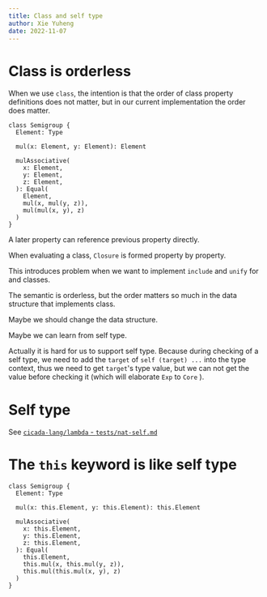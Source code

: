 ```yaml
---
title: Class and self type
author: Xie Yuheng
date: 2022-11-07
---
```


# Class is orderless

When we use `class`, the intention is that
the order of class property definitions does not matter,
but in our current implementation the order does matter.

```cicada
class Semigroup {
  Element: Type

  mul(x: Element, y: Element): Element

  mulAssociative(
    x: Element,
    y: Element,
    z: Element,
  ): Equal(
    Element,
    mul(x, mul(y, z)),
    mul(mul(x, y), z)
  )
}
```

A later property can reference previous property directly.

When evaluating a class, `Closure` is formed property by property.

This introduces problem when we want to
implement `include` and `unify` for and classes.

The semantic is orderless, but the order matters so much
in the data structure that implements class.

Maybe we should change the data structure.

Maybe we can learn from self type.

Actually it is hard for us to support self type.
Because during checking of a self type,
we need to add the `target` of `self (target) ...` into the type context,
thus we need to get `target`'s type value,
but we can not get the value before checking it
(which will elaborate `Exp` to `Core` ).

# Self type

See [`cicada-lang/lambda` - `tests/nat-self.md`](https://github.com/cicada-lang/lambda/blob/master/tests/nat-self.md)

# The `this` keyword is like self type

```cicada
class Semigroup {
  Element: Type

  mul(x: this.Element, y: this.Element): this.Element

  mulAssociative(
    x: this.Element,
    y: this.Element,
    z: this.Element,
  ): Equal(
    this.Element,
    this.mul(x, this.mul(y, z)),
    this.mul(this.mul(x, y), z)
  )
}
```
